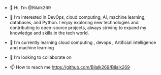 - 👋 Hi, I’m @Bilalk269
- 👀 I’m interested in DevOps, cloud computing, AI, machine learning, databases, and Python. I enjoy exploring new technologies and contributing to 
open-source projects, always striving to expand my knowledge and skills in the tech world.

- 🌱 I’m currently learning cloud computing , devops , Artificial intelligence and machine learning 
- 💞️ I’m looking to collaborate on
- 📫 How to reach me https://github.com/Bilalk269/Bilalk269


<!---
Bilalk269/Bilalk269 is a ✨ special ✨ repository because its `README.md` (this file) appears on your GitHub profile.
You can click the Preview link to take a look at your changes.
--->

